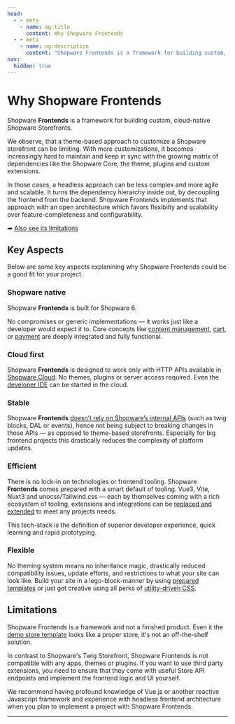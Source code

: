 ```yaml
---
head:
  - - meta
    - name: og:title
      content: Why Shopware Frontends
  - - meta
    - name: og:description
      content: "Shopware Frontends is a framework for building custom, cloud-native Shopware Storefronts."
nav:
  hidden: true
---
```


# Why Shopware Frontends

Shopware **Frontends** is a framework for building custom, cloud-native Shopware Storefronts.

We observe, that a theme-based approach to customize a Shopware storefront can be limiting. With more customizations, it becomes increasingly hard to maintain and keep in sync with the growing matrix of dependencies like the Shopware Core, the theme, plugins and custom extensions.

In those cases, a headless approach can be less complex and more agile and scalable. It turns the dependency hierarchy inside out, by decoupling the frontend from the backend. Shopware Frontends implements that approach with an open architecture which favors flexibilty and scalability over feature-completeness and configurability.

➡ [Also see its limitations](#limitations)

## Key Aspects

Below are some key aspects explanining why Shopware Frontends could be a good fit for your project.

### Shopware native

Shopware **Frontends** is built for Shopware 6.

No compromises or generic implementations — it works just like a developer would expect it to.
Core concepts like [content management](./getting-started/content-pages.md), [cart](./getting-started/cart.md), or [payment](./getting-started/checkout.md) are deeply integrated and fully functional.

### Cloud first

Shopware **Frontends** is designed to work only with HTTP APIs available in [Shopware Cloud](./index.md#data-sources).
No themes, plugins or server access required.
Even the [developer IDE](./getting-started/templates/demo-store-template.md) can be started in the cloud.

### Stable

Shopware **Frontends** [doesn’t rely on Shopware’s internal APIs](./index.md#how-it-works) (such as twig blocks, DAL or events),
hence not being subject to breaking changes in those APIs — as opposed to theme-based storefronts.
Especially for big frontend projects this drastically reduces the complexity of platform updates.

### Efficient

There is no lock-in on technologies or frontend tooling. Shopware **Frontends** comes prepared with a smart default of tooling.
Vue3, Vite, Nuxt3 and unocss/Tailwind.css — each by themselves coming with a rich ecosystem of tooling, extensions
and integrations can be [replaced and extended](./getting-started/templates.md) to meet any projects needs.

This tech-stack is the definition of superior developer experience, quick learning and rapid prototyping.

### Flexible

No theming system means no inheritance magic, drastically reduced compatibility issues, update efforts, and restrictions
to what your site can look like. Build your site in a lego-block-manner by using [prepared templates](./examples/index.md) or just get creative using all perks of [utility-driven CSS](./framework/styling.md).

## Limitations

Shopware Frontends is a framework and not a finished product. Even it the [demo store template](./getting-started/templates/demo-store-template.md) looks like a proper store, it's not an off-the-shelf solution.

In contrast to Shopware's Twig Storefront, Shopware Frontends is not compatible with any apps, themes or plugins. If you want to use third party extensions, you need to ensure that they come with useful Store API endpoints and implement the frontend logic and UI yourself.

We recommend having profound knowledge of Vue.js or another reactive Javascript framework and experience with headless frontend architecture when you plan to implement a project with Shopware Frontends.

---

<PageRef page="../getting-started/templates" title="Getting Started" sub="Get started with Shopware Frontends" />
